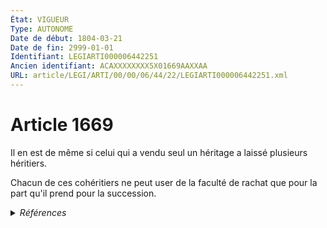 ```yaml
---
État: VIGUEUR
Type: AUTONOME
Date de début: 1804-03-21
Date de fin: 2999-01-01
Identifiant: LEGIARTI000006442251
Ancien identifiant: ACAXXXXXXXX5X01669AAXXAA
URL: article/LEGI/ARTI/00/00/06/44/22/LEGIARTI000006442251.xml
---
```


<h1>Article 1669</h1>

Il en est de même si celui qui a vendu seul un héritage a laissé plusieurs
héritiers.<br />

Chacun de ces cohéritiers ne peut user de la faculté de rachat que pour la part
qu'il prend pour la succession.


<details>
  <summary><em>Références</em></summary>

  <h2>Articles faisant référence à l'article</h2>
  
  <ul>
    <li>
      <a href="https://legal.tricoteuses.fr//redirection/LEGIARTI000006442257?vers=git&vers=legifrance">Code civil - article 1670 AUTONOME VIGUEUR, en vigueur depuis le 1804-03-21</a> TXT_ASSOCIE cible
    </li>
  </ul>
  
  <h2>Références faites par l'article</h2>
  
  <ul>
    <li>
      2999-01-01 TXT_ASSOCIE source <a href="https://legal.tricoteuses.fr//redirection/LEGIARTI000006442257?vers=git&vers=legifrance">Code civil - article 1670 AUTONOME VIGUEUR, en vigueur depuis le 1804-03-21</a>
    </li>
    <li>
      CODIFICATION source Loi 1804-03-06
    </li>
    <li>
      CREATION source Loi 1804-03-06 promulguée le 16 mars 1804
    </li>
  </ul>
</details>
